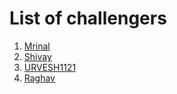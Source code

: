 # List of challengers
1. [Mrinal](https://github.com/mrinal1224)
2. [Shivay](https://github.com/shivaylamba)
3. [URVESH1121](https://github.com/URVESH1121)
4. [Raghav](https://github.com/raghavdhingra)
